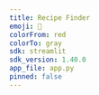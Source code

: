 ```yaml
---
title: Recipe Finder
emoji: 🦀
colorFrom: red
colorTo: gray
sdk: streamlit
sdk_version: 1.40.0
app_file: app.py
pinned: false
---
```


